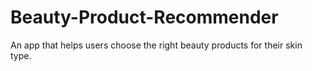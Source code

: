 # Beauty-Product-Recommender
An app that helps users choose the right beauty products for their skin type. 
